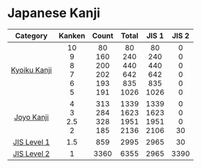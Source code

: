 
# Japanese Kanji

|                Category                |           Kanken            |                 Count                 |                 Total                  |                 JIS 1                  |           JIS 2            |
| :------------------------------------: | :-------------------------: | :-----------------------------------: | :------------------------------------: | :------------------------------------: | :------------------------: |
| [Kyoiku Kanji](1.%20Kyoiku%20Kanji.md) | 10<br>9<br>8<br>7<br>6<br>5 | 80<br>160<br>200<br>202<br>193<br>191 | 80<br>240<br>440<br>642<br>835<br>1026 | 80<br>240<br>440<br>642<br>835<br>1026 | 0<br>0<br>0<br>0<br>0<br>0 |
|   [Joyo Kanji](2.%20Joyo%20Kanji.md)   |     4<br>3<br>2.5<br>2      |       313<br>284<br>328<br>185        |      1339<br>1623<br>1951<br>2136      |      1339<br>1623<br>1951<br>2106      |     0<br>0<br>0<br>30      |
| [JIS Level 1](3.%20JIS%20Level%201.md) |             1.5             |                  859                  |                  2995                  |                  2965                  |             30             |
| [JIS Level 2](4.%20JIS%20Level%202.md) |              1              |                 3360                  |                  6355                  |                  2965                  |            3390            |
